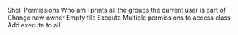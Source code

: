 Shell Permissions
Who am I
prints all the groups the current user is part of
Change new owner
Empty file
Execute
Multiple permissions to access class
Add execute to all
